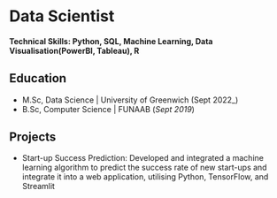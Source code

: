 # Data Scientist

#### Technical Skills: Python, SQL, Machine Learning, Data Visualisation(PowerBI, Tableau), R

## Education						       		
- M.Sc, Data Science	| University of Greenwich (Sept 2022_)	 			        		
- B.Sc, Computer Science | FUNAAB (_Sept 2019_)


## Projects
- 	Start-up Success Prediction: Developed and integrated a machine learning algorithm to predict the success rate of new start-ups and integrate it into a web application, utilising Python, TensorFlow, and Streamlit
